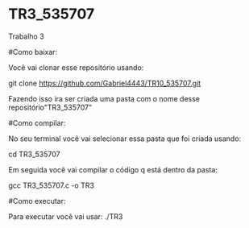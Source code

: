 # TR3_535707
Trabalho 3

#Como baixar:

Você vai clonar esse repositório usando:

git clone https://github.com/Gabriel4443/TR10_535707.git

Fazendo isso ira ser criada uma pasta com o nome desse repositório"TR3_535707"

#Como compilar:

No seu terminal você vai selecionar essa pasta que foi criada usando:

cd TR3_535707

Em seguida você vai compilar o código q está dentro da pasta:

gcc TR3_535707.c -o TR3

#Como executar:

Para executar você vai usar:
./TR3

